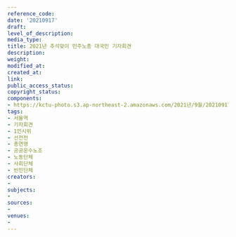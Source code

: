 ```yaml
---
reference_code: 
date: '20210917'
draft: 
level_of_description: 
media_type: 
title: 2021년 추석맞이 민주노총 대국민 기자회견
description: 
weight: 
modified_at: 
created_at: 
link: 
public_access_status: 
copyright_status: 
components:
- https://kctu-photo.s3.ap-northeast-2.amazonaws.com/2021년/9월/20210917-2021년+추석맞이+민주노총+대국민+기자회견_서울역_기자회견_1인시위_선전전_총연맹_공공운수노조_노동단체_사회단체_빈민단체/_1D25833.jpg
tags:
- 서울역
- 기자회견
- 1인시위
- 선전전
- 총연맹
- 공공운수노조
- 노동단체
- 사회단체
- 빈민단체
creators:
- 
subjects:
- 
sources:
- 
venues:
- 
---
```

